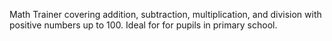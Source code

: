 Math Trainer covering addition, subtraction, multiplication, and division with positive numbers up to 100.
Ideal for for pupils in primary school.
